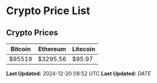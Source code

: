 # Crypto Price List

## Crypto Prices
| Bitcoin | Ethereum | Litecoin |
| ------- | -------- | -------- |
| $95519 | $3295.56 | $95.97 |
**Last Updated:** 2024-12-20 08:52 UTC
**Last Updated:** $DATE$
